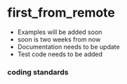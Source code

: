 # first_from_remote
* Examples will be added soon
* soon is two weeks from now 
* Documentation needs to be update
* Test code needs to be added



### coding standards
